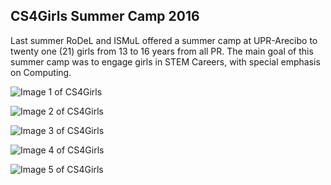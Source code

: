 ## CS4Girls Summer Camp 2016
Last summer RoDeL and ISMuL offered a summer camp at UPR-Arecibo to twenty one (21)  girls from 13 to 16 years from all PR. 
The main goal of this summer camp was to engage girls in STEM Careers, with special emphasis on Computing. 

![Image 1 of CS4Girls](https://github.com/BCLab-UNM/Swarmathon-UPRA/blob/master/outreach/photos/CS4Girls16/Photo2.JPG)

![Image 2 of CS4Girls](https://github.com/BCLab-UNM/Swarmathon-UPRA/blob/master/outreach/photos/CS4Girls16/Photo4.JPG)

![Image 3 of CS4Girls](https://github.com/BCLab-UNM/Swarmathon-UPRA/blob/master/outreach/photos/CS4Girls16/Photo1.JPG)

![Image 4 of CS4Girls](https://github.com/BCLab-UNM/Swarmathon-UPRA/blob/master/outreach/photos/CS4Girls16/Photo3.JPG)

![Image 5 of CS4Girls](https://github.com/BCLab-UNM/Swarmathon-UPRA/blob/master/outreach/photos/CS4Girls16/Photo5.JPG)
